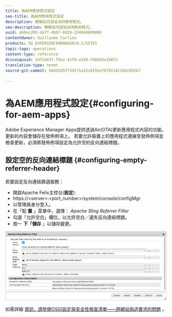 ```yaml
---
title: 為AEM應用程式設定
seo-title: 為AEM應用程式設定
description: 瞭解如何設定AEM應用程式。
seo-description: 瞭解如何設定AEM應用程式。
uuid: ab9acd93-da7f-4bb7-8d26-224044899068
contentOwner: Guillaume Carlino
products: SG_EXPERIENCEMANAGER/6.5/SITES
topic-tags: operations
content-type: reference
discoiquuid: 34f24837-f5e2-41f0-a359-fdb695e1b8f2
translation-type: tm+mt
source-git-commit: 684d2d5f73d571a15c8155e7870134c28dc892b7

---
```



# 為AEM應用程式設定{#configuring-for-aem-apps}

Adobe Experience Manager Apps提供透過Air(OTA)更新應用程式內容的功能。 更新的內容會儲存在發佈例項上。 若要允許裝置上的應用程式連線至發佈例項並檢查更新，必須將發佈例項設定為允許空的反向連結標題。

## 設定空的反向連結標題 {#configuring-empty-referrer-header}

若要設定反向連結篩選服務：

* 開啟Apache Felix主控台(**設定**):
* https://&lt;server>:&lt;port_number>/system/console/configMgr
* 以管理員身分登入。
* 在「配 **置** 」菜單中，選擇： *Apache Sling Referrer Filter*
* 勾選「允許空白」欄位，以允許空白／遺失反向連結標題。
* 按一 **下「儲存** 」以儲存變更。

![chlimage_1-58](assets/chlimage_1-58a.png)

如需詳細 [資訊，請參閱OSGI設定](/help/sites-deploying/osgi-configuration-settings.md)[與安全性檢查清單——跨網站偽造要求的問題](/help/sites-administering/security-checklist.md#protect-against-cross-site-request-forgery) 。
